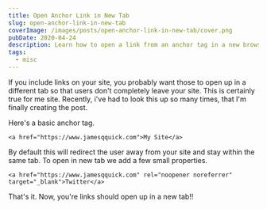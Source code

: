 ```yaml
---
title: Open Anchor Link in New Tab
slug: open-anchor-link-in-new-tab
coverImage: /images/posts/open-anchor-link-in-new-tab/cover.png
pubDate: 2020-04-24
description: Learn how to open a link from an anchor tag in a new browser tab
tags:
  - misc
---
```


If you include links on your site, you probably want those to open up in a different tab so that users don't completely leave your site. This is certainly true for me site. Recently, i've had to look this up so many times, that I'm finally creating the post.

Here's a basic anchor tag.

    <a href="https://www.jamesqquick.com">My Site</a>

By default this will redirect the user away from your site and stay within the same tab. To open in new tab we add a few small properties.

    <a href="https://www.jamesqquick.com" rel="noopener noreferrer" target="_blank">Twitter</a>

That's it. Now, you're links should open up in a new tab!!
